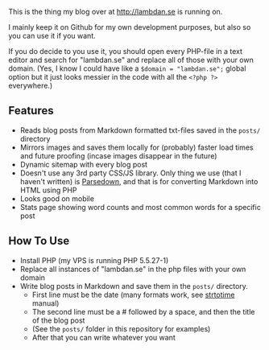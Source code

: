This is the thing my blog over at http://lambdan.se is running on.

I mainly keep it on Github for my own development purposes, but also so you can use it if you want.

If you do decide to you use it, you should open every PHP-file in a text editor and search for "lambdan.se" and replace all of those with your own domain. 
(Yes, I know I could have like a `$domain = "lambdan.se";` global option but it just looks messier in the code with all the `<?php ?>` everywhere.)

## Features

- Reads blog posts from Markdown formatted txt-files saved in the `posts/` directory 
- Mirrors images and saves them locally for (probably) faster load times and future proofing (incase images disappear in the future)
- Dynamic sitemap with every blog post
- Doesn't use any 3rd party CSS/JS library. Only thing we use (that I haven't written) is [Parsedown][pd], and that is for converting Markdown into HTML using PHP
- Looks good on mobile
- Stats page showing word counts and most common words for a specific post

## How To Use

- Install PHP (my VPS is running PHP 5.5.27-1)
- Replace all instances of "lambdan.se" in the php files with your own domain
- Write blog posts in Markdown and save them in the `posts/` directory. 
	- First line must be the date (many formats work, see [strtotime][strtotime] manual)
	- The second line must be a # followed by a space, and then the title of the blog post
	- (See the `posts/` folder in this repository for examples)
	- After that you can write whatever you want

[pd]: http://parsedown.org
[strtotime]: http://php.net/manual/en/function.strtotime.php